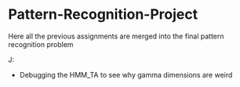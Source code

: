 # Pattern-Recognition-Project

Here all the previous assignments are merged into the final pattern recognition problem

J:
- Debugging the HMM_TA to see why gamma dimensions are weird